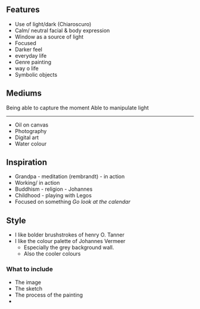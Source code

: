 ## Features
- Use of light/dark (Chiaroscuro)
- Calm/ neutral facial & body expression
- Window as a source of light
- Focused
- Darker feel
- everyday life 
- Genre painting
- way o life 
- Symbolic objects

## Mediums
Being able to capture the moment
Able to manipulate light

--- 
- Oil on canvas
- Photography
- Digital art
- Water colour
## Inspiration 
- Grandpa - meditation (rembrandt) - in action
- Working/ in action
- Buddhism - religion - Johannes
- Childhood - playing with Legos 
- Focused on something
*Go look at the calendar*
## Style 
- I like bolder brushstrokes of henry O. Tanner
- I like the colour palette of Johannes Vermeer
	- Especially the grey background wall. 
	- Also the cooler colours

### What to include
- The image 
- The sketch 
- The process of the painting
- 